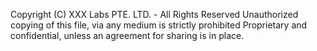 Copyright (C) XXX Labs PTE. LTD. - All Rights Reserved
Unauthorized copying of this file, via any medium is strictly prohibited
Proprietary and confidential, unless an agreement for sharing is in place.
